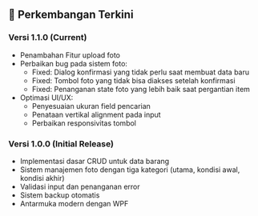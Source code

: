 ## 🚀 Perkembangan Terkini

### Versi 1.1.0 (Current)
- Penambahan Fitur upload foto
- Perbaikan bug pada sistem foto:
  - Fixed: Dialog konfirmasi yang tidak perlu saat membuat data baru
  - Fixed: Tombol foto yang tidak bisa diakses setelah konfirmasi
  - Fixed: Penanganan state foto yang lebih baik saat pergantian item
- Optimasi UI/UX:
  - Penyesuaian ukuran field pencarian
  - Penataan vertikal alignment pada input
  - Perbaikan responsivitas tombol

### Versi 1.0.0 (Initial Release)
- Implementasi dasar CRUD untuk data barang
- Sistem manajemen foto dengan tiga kategori (utama, kondisi awal, kondisi akhir)
- Validasi input dan penanganan error
- Sistem backup otomatis
- Antarmuka modern dengan WPF
